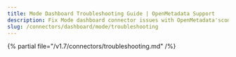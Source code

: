 ```yaml
---
title: Mode Dashboard Troubleshooting Guide | OpenMetadata Support
description: Fix Mode dashboard connector issues with OpenMetadata'scomprehensive troubleshooting guide. Resolve common errors, debug connections, and optimize performance.
slug: /connectors/dashboard/mode/troubleshooting
---
```


{% partial file="/v1.7/connectors/troubleshooting.md" /%}
